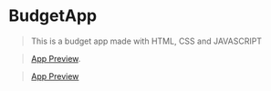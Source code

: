 # BudgetApp

> This is a budget app made with HTML, CSS and JAVASCRIPT

> [App Preview](https://willlymendoza.github.io/budgetApp/).

> <a href="https://willlymendoza.github.io/budgetApp/" target="_blank">App Preview</a>
